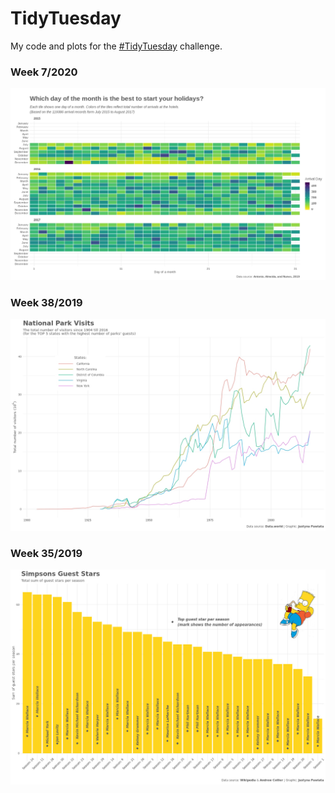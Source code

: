 # TidyTuesday

My code and plots for the [#TidyTuesday](https://github.com/rfordatascience/tidytuesday) challenge.

### Week 7/2020
![./2020/2020-02-11/hotel_bookings.jpeg](https://github.com/jpawlata/TidyTuesday/blob/master/2020/2020-02-11/hotel_bookings.jpeg)

### Week 38/2019
![./2019/2019-09-17/national_park_visits_plot.jpeg](https://github.com/jpawlata/TidyTuesday/blob/master/2019/2019-09-17/national_park_visits_plot.jpeg)

### Week 35/2019
![./simpsons_guest_stars/simpsons_plot.jpg](https://github.com/jpawlata/TidyTuesday/blob/master/simpsons_guest_stars/simpsons_plot.jpg)

